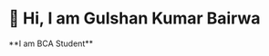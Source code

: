 <h1>👋 Hi, I am Gulshan Kumar Bairwa </h1>
**I am BCA Student**

<!---
Gulshan394/Gulshan394 is a ✨ special ✨ repository because its `README.md` (this file) appears on your GitHub profile.
You can click the Preview link to take a look at your changes.
--->
